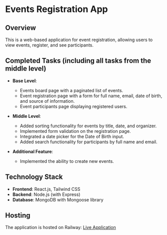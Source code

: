 # Events Registration App

## Overview
This is a web-based application for event registration, allowing users to view events, register, and see participants.

## Completed Tasks (including all tasks from the middle level)
- **Base Level**: 
  - Events board page with a paginated list of events.
  - Event registration page with a form for full name, email, date of birth, and source of information.
  - Event participants page displaying registered users.

- **Middle Level**:
  - Added sorting functionality for events by title, date, and organizer.
  - Implemented form validation on the registration page.
  - Integrated a date picker for the Date of Birth input.
  - Added search functionality for participants by full name and email.

- **Additional Feature**:
  - Implemented the ability to create new events.

## Technology Stack
- **Frontend**: React.js, Tailwind CSS
- **Backend**: Node.js (with Express)
- **Database**: MongoDB with Mongoose library

## Hosting
The application is hosted on Railway: [Live Application](https://events-registration-production.up.railway.app)